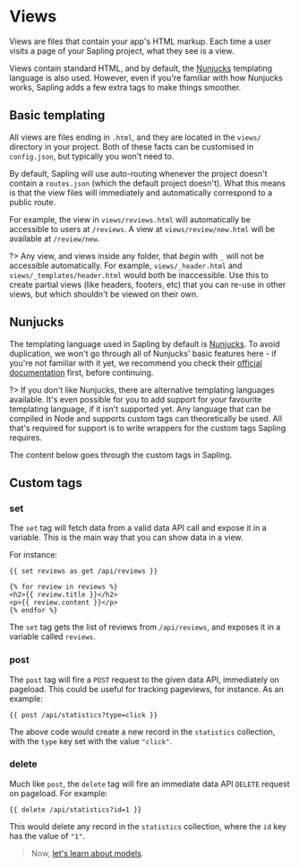 # Views

Views are files that contain your app's HTML markup.  Each time a user visits a page of your Sapling project, what they see is a view.

Views contain standard HTML, and by default, the [Nunjucks](https://mozilla.github.io/nunjucks/) templating language is also used.  However, even if you're familiar with how Nunjucks works, Sapling adds a few extra tags to make things smoother.


## Basic templating

All views are files ending in `.html`, and they are located in the `views/` directory in your project.  Both of these facts can be customised in `config.json`, but typically you won't need to.

By default, Sapling will use auto-routing whenever the project doesn't contain a `routes.json` (which the default project doesn't).  What this means is that the view files will immediately and automatically correspond to a public route.

For example, the view in `views/reviews.html` will automatically be accessible to users at `/reviews`.  A view at `views/review/new.html` will be available at `/review/new`.

?> Any view, and views inside any folder, that *begin* with `_` will not be accessible automatically.  For example, `views/_header.html` and `views/_templates/header.html` would both be inaccessible.  Use this to create partial views (like headers, footers, etc) that you can re-use in other views, but which shouldn't be viewed on their own.


## Nunjucks

The templating language used in Sapling by default is [Nunjucks](https://mozilla.github.io/nunjucks/).  To avoid duplication, we won't go through all of Nunjucks' basic features here - if you're not familiar with it yet, we recommend you check their [official documentation](https://mozilla.github.io/nunjucks/templating.html) first, before continuing.

?> If you don't like Nunjucks, there are alternative templating languages available.  It's even possible for you to add support for your favourite templating language, if it isn't supported yet.  Any language that can be compiled in Node and supports custom tags can theoretically be used.  All that's required for support is to write wrappers for the custom tags Sapling requires.

The content below goes through the custom tags in Sapling.


## Custom tags

### set

The `set` tag will fetch data from a valid data API call and expose it in a variable.  This is the main way that you can show data in a view.

For instance:

    {{ set reviews as get /api/reviews }}
     
    {% for review in reviews %}
    <h2>{{ review.title }}</h2>
    <p>{{ review.content }}</p>
    {% endfor %}

The `set` tag gets the list of reviews from `/api/reviews`, and exposes it in a variable called `reviews`.


### post

The `post` tag will fire a `POST` request to the given data API, immediately on pageload.  This could be useful for tracking pageviews, for instance.  As an example:

    {{ post /api/statistics?type=click }}

The above code would create a new record in the `statistics` collection, with the `type` key set with the value `"click"`.


### delete

Much like `post`, the `delete` tag will fire an immediate data API `DELETE` request on pageload.  For example:

    {{ delete /api/statistics?id=1 }}

This would delete any record in the `statistics` collection, where the `id` key has the value of `"1"`.


> Now, [let's learn about models](/models).